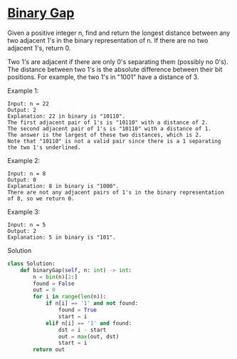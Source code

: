 # [Binary Gap](https://leetcode.com/problems/binary-gap/description/)

Given a positive integer n, find and return the longest distance between any two adjacent 1's in the binary 
representation of n. If there are no two adjacent 1's, return 0.

Two 1's are adjacent if there are only 0's separating them (possibly no 0's). The distance between two 1's is the 
absolute difference between their bit positions. For example, the two 1's in "1001" have a distance of 3.

Example 1:
```
Input: n = 22
Output: 2
Explanation: 22 in binary is "10110".
The first adjacent pair of 1's is "10110" with a distance of 2.
The second adjacent pair of 1's is "10110" with a distance of 1.
The answer is the largest of these two distances, which is 2.
Note that "10110" is not a valid pair since there is a 1 separating the two 1's underlined.
```
Example 2:
```
Input: n = 8
Output: 0
Explanation: 8 in binary is "1000".
There are not any adjacent pairs of 1's in the binary representation of 8, so we return 0.
```
Example 3:
```
Input: n = 5
Output: 2
Explanation: 5 in binary is "101".
```
Solution
```python
class Solution:
    def binaryGap(self, n: int) -> int:
        n = bin(n)[2:]
        found = False
        out = 0
        for i in range(len(n)):
            if n[i] == '1' and not found:
                found = True
                start = i
            elif n[i] == '1' and found:
                dst = i - start
                out = max(out, dst)
                start = i
        return out
```